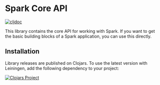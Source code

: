 Spark Core API
==============

[![cljdoc](https://cljdoc.org/badge/amperity/sparkplug-core)](https://cljdoc.org/d/amperity/sparkplug-core/CURRENT)

This library contains the core API for working with Spark. If you want to get
the basic building blocks of a Spark application, you can use this directly.


## Installation

Library releases are published on Clojars. To use the latest version with
Leiningen, add the following dependency to your project:

[![Clojars Project](https://clojars.org/amperity/sparkplug-core/latest-version.svg)](https://clojars.org/amperity/sparkplug-core)
